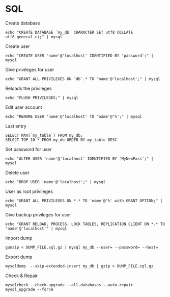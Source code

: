 # SQL
Create database
```
echo "CREATE DATABASE `my_db` CHARACTER SET utf8 COLLATE utf8_general_ci;" | mysql
```

Create user
```
echo "CREATE USER 'name'@'localhost' IDENTIFIED BY 'password';" | mysql
```

Give privileges for user
```
echo "GRANT ALL PRIVILEGES ON `db`.* TO 'name'@'localhost';" | mysql
```

Reloads the privileges
```
echo "FLUSH PRIVILEGES;" | mysql
```

Edit user account
```
echo "RENAME USER 'name'@'localhost' TO 'name'@'%';" | mysql
```

Last entry
```
SELECT MAX(`my_table`) FROM my_db;
SELECT TOP 10 * FROM my_db ORDER BY my_table DESC
```

Set password for user
```
echo "ALTER USER 'name'@'localhost' IDENTIFIED BY 'MyNewPass';" | mysql
```

Delete user
```
echo "DROP USER 'name'@'localhost';" | mysql
```

User as root privileges
```
echo "GRANT ALL PRIVILEGES ON *.* TO 'name'@'%' with GRANT OPTION;" | mysql
```

Give backup privileges for user
```
echo "GRANT RELOAD, PROCESS, LOCK TABLES, REPLICATION CLIENT ON *.* TO 'name'@'localhost'" | mysql
```

Import dump
```
gunzip < DUMP_FILE.sql.gz | mysql my_db --user= --password= --host=
```

Export dump
```
mysqldump  --skip-extended-insert my_db | gzip > DUMP_FILE.sql.gz
```

Check & Repair
```
mysqlcheck --check-upgrade --all-databases --auto-repair
mysql_upgrade --force
```
